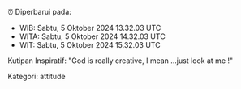 ⏰ Diperbarui pada:
- WIB: Sabtu, 5 Oktober 2024 13.32.03 UTC
- WITA: Sabtu, 5 Oktober 2024 14.32.03 UTC
- WIT: Sabtu, 5 Oktober 2024 15.32.03 UTC

Kutipan Inspiratif:
"God is really creative, I mean ...just look at me !"


Kategori: attitude

